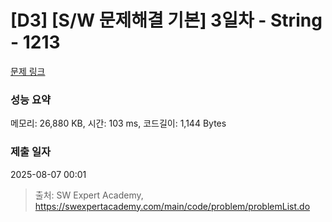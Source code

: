 # [D3] [S/W 문제해결 기본] 3일차 - String - 1213 

[문제 링크](https://swexpertacademy.com/main/code/problem/problemDetail.do?contestProbId=AV14P0c6AAUCFAYi) 

### 성능 요약

메모리: 26,880 KB, 시간: 103 ms, 코드길이: 1,144 Bytes

### 제출 일자

2025-08-07 00:01



> 출처: SW Expert Academy, https://swexpertacademy.com/main/code/problem/problemList.do